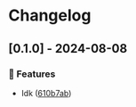 # Changelog
## [0.1.0] - 2024-08-08

### :rocket: Features

- Idk ([610b7ab](https://github.com/ares-b/test-ci/commit/610b7abfc1a39309c17a49dd2db01a941f0566a7))

